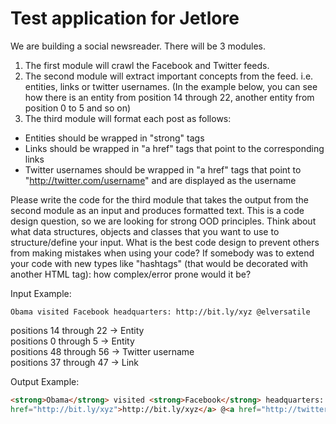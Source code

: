 # Test application for Jetlore
 
We are building a social newsreader. There will be 3 modules.

1) The first module will crawl the Facebook and Twitter feeds.
2) The second module will extract important concepts from the feed. i.e. entities, links or twitter usernames.
(In the example below, you can see how there is an entity from position 14 through 22, another entity from
position 0 to 5 and so on)
3) The third module will format each post as follows:
  
  * Entities should be wrapped in "strong" tags
  * Links should be wrapped in "a href" tags that point to the corresponding links
  * Twitter usernames should be wrapped in "a href" tags that point to "http://twitter.com/username" and are
displayed as the username

Please write the code for the third module that takes the output from the second module as an input and
produces formatted text. This is a code design question, so we are looking for strong OOD principles. Think
about what data structures, objects and classes that you want to use to structure/define your input. What is
the best code design to prevent others from making mistakes when using your code? If somebody was to
extend your code with new types like "hashtags" (that would be decorated with another HTML tag): how
complex/error prone would it be?

Input Example:
```
Obama visited Facebook headquarters: http://bit.ly/xyz @elversatile
```

positions 14 through 22  → Entity <br />
positions 0  through 5   → Entity <br />
positions 48 through 56  → Twitter username <br />
positions 37 through 47  → Link <br />

Output Example:

```html
<strong>Obama</strong> visited <strong>Facebook</strong> headquarters: <a
href="http://bit.ly/xyz">http://bit.ly/xyz</a> @<a href="http://twitter.com/elversatile">elversatile</a>
```